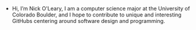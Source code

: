 - Hi, I’m Nick O'Leary, I am a computer science major at the University of Colorado Boulder, and I hope to contribute to unique and interesting GitHubs centering around software design and programming.


<!---
niol8742/niol8742 is a ✨ special ✨ repository because its `README.md` (this file) appears on your GitHub profile.
You can click the Preview link to take a look at your changes.
--->
